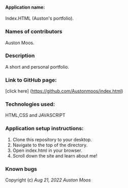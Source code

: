 #### Application name:
Index.HTML (Auston's portfolio).

### Names of contributors
Auston Moos.

### Description
A short and personal portfolio. 

### Link to GitHub page: 
[click here]
(https://github.com/Austonmoos/index.html)

### Technologies used:
HTML,CSS and JAVASCRIPT

### Application setup instructions:
1. Clone this repository to your desktop.
2. Navigate to the top of the directory.
3. Open index.html in your browser.
4. Scroll down the site and learn about me!

### Known bugs


Copyright (c) _Aug 21, 2022_ _Auston Moos_
